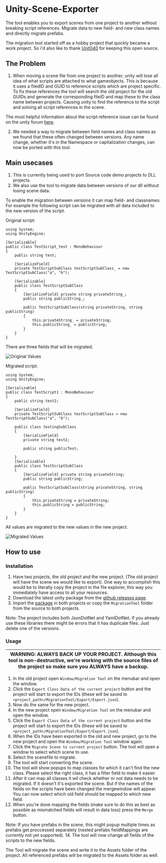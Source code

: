 # Unity-Scene-Exporter

The tool enables you to export scenes from one project to another without breaking script references.
Migrate data to new field- and new class names and directly migrate prefabs.

The migration tool started off as a hobby project that quickly became a work project. So i'd also like to thank [Unit040](https://www.unit040.com) for keeping this open source.

## The Problem

1. When moving a scene file from one project to another, unity will lose all idea of what scripts are attached to what gameobjects. This is because it uses a filedID and GUID to reference scripts which are project specific. To fix these references the tool will search the old project for the old GUIDs and generate the corresponding fileID and map these to the class name between projects. Causing unity to find the reference to the script and solving all script references in the scene.

The most helpful information about the script reference issue can be found on the unity forum [here](https://forum.unity.com/threads/yaml-fileid-hash-function-for-dll-scripts.252075/).


2. We needed a way to migrate between field names and class names as we found that these often changed between versions. Any name change, whether it's in the Namespace or capitalization changes, can now be ported with this tool.

## Main usecases

1. This is currently being used to port Source code demo projects to DLL projects.
2. We also use the tool to migrate data between versions of our dll without losing scene data.

To enable the migration between versions it can map field- and classnames.
For example the following script can be migrated with all data included to the new version of the script.

Original script:

```
using System;
using UnityEngine;

[Serializable]
public class TestScript_test : MonoBehaviour
{
    public string test;
    
    [SerializeField]
    private TestScriptSubClass testScriptSubClass_ = new TestScriptSubClass("a", "b");
    
    [Serializable]
    public class TestScriptSubClass
    {
        [SerializeField] private string privateString_;
        public string publicString_;

        public TestScriptSubClass(string privateString, string publicString)
        {
            this.privateString_ = privateString;
            this.publicString_ = publicString;
        }
    }
}
```

There are three fields that will be migrated.

![Original Values](https://raw.githubusercontent.com/WouterVanmulken/Unity-Scene-Exporter/master/Images/originalValues.png)

Migrated script:

```
using System;
using UnityEngine;

[Serializable]
public class TestScript1 : MonoBehaviour
{
    public string test2;
    
    [SerializeField]
    private TestScriptSubClass testScriptSubClass = new TestScriptSubClass("a", "b");

    public class testingSubClass
    {
        [SerializeField]
        private string test2;

        public string publicTest;

    }
    [Serializable]
    public class TestScriptSubClass
    {
        [SerializeField] private string privateString;
        public string publicString;

        public TestScriptSubClass(string privateString, string publicString)
        {
            this.privateString = privateString;
            this.publicString = publicString;
        }
    }
}
```

All values are migrated to the new values in the new project.

![Migrated Values](https://raw.githubusercontent.com/WouterVanmulken/Unity-Scene-Exporter/master/Images/migratedValues.png)


## How to use

### Installation

1. Have two projects, the old project and the new project. (The old project will have the scene we would like to export). One way to accomplish this would be to literally copy the project in the file explorer, this way you immediately have access to all your resources. 
2. Download the latest unity package from the [github releases page](https://github.com/WouterVanmulken/Unity-Scene-Exporter/releases/).
3. Import the [package](https://github.com/WouterVanmulken/Unity-Scene-Exporter/releases/) in both projects or copy the `MigrationTool` folder from the source to both projects.

Note: The project includes both JsonDotNet and YamlDotNet. If you already use these libraries there might be errors that it has duplicate files. Just delete one of the versions.

### Usage

| WARNING: ALWAYS BACK UP YOUR PROJECT. Although this tool is non-destructive, we're working with the source files of the project so make sure you ALWAYS have a backup. |
| --- |

1. In the old project open `Window/Migration Tool` on the menubar and open the window.
2. Click the `Export Class Data of the current project` button and the project will start to export the IDs (these will be saved to `<project_path>/MigrationTool/Export/Export.json`).
3. Now do the same for the new project.
4. In the new project open `Window/Migration Tool` on the menubar and open the window.
5. Click the `Export Class Data of the current project` button and the project will start to export the IDs (these will be saved to `<project_path>/MigrationTool/Export/Export.json`).
6. When the IDs have been exported in the old and new project, go to the new project and open the `Window/Migration Tool` window again.
7. Click the `Migrate Scene to current project` button. The tool will open a window to select which scene to use.
8. Select the scenefile to migrate.
9. The tool will start converting the scene.
10. The tool will show popups to map classes for which it can't find the new class. Please select the right class, it has a filter field to make it easier.
11. After it can map all classes it wil check whether or not data needs to be migrated. If it doesn't it's exported the scene. But if the names of the fields on the scripts have been changed the mergewindow will appear. You can now select which old field should be mapped to which new field.
12. When you're done mapping the fields (make sure to do this as best as possible as mismatched fields will result in data loss) press the `Merge` button.

Note: If you have prefabs in the scene, this might popup multiple times as prefabs get proccessed separately (nested prefabs fieldMappings are currently not yet supported).
14. The tool will now  change all fields of the scripts to the new fields.

The Tool will migrate the scene and write it to the Assets folder of the project. All referenced prefabs will be migrated to the Assets folder as well.
